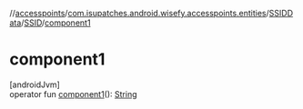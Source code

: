//[accesspoints](../../../../index.md)/[com.isupatches.android.wisefy.accesspoints.entities](../../index.md)/[SSIDData](../index.md)/[SSID](index.md)/[component1](component1.md)

# component1

[androidJvm]\
operator fun [component1](component1.md)(): [String](https://kotlinlang.org/api/latest/jvm/stdlib/kotlin/-string/index.html)
